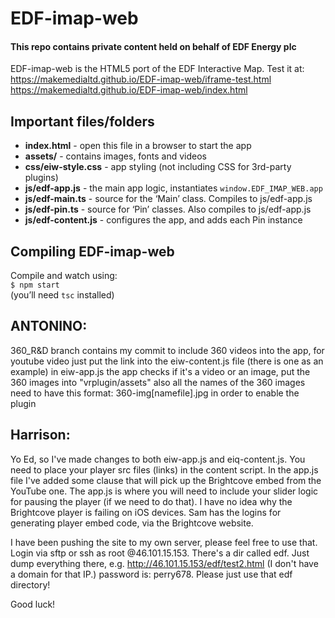 ﻿# EDF-imap-web

#### This repo contains private content held on behalf of EDF Energy plc

EDF-imap-web is the HTML5 port of the EDF Interactive Map. Test it at:  
https://makemedialtd.github.io/EDF-imap-web/iframe-test.html  
https://makemedialtd.github.io/EDF-imap-web/index.html  


## Important files/folders

- __index.html__ - open this file in a browser to start the app
- __assets/__ - contains images, fonts and videos
- __css/eiw-style.css__ - app styling (not including CSS for 3rd-party plugins)
- __js/edf-app.js__ - the main app logic, instantiates `window.EDF_IMAP_WEB.app`
- __js/edf-main.ts__ - source for the ‘Main’ class. Compiles to js/edf-app.js 
- __js/edf-pin.ts__ - source for ‘Pin’ classes. Also compiles to js/edf-app.js 
- __js/edf-content.js__ - configures the app, and adds each Pin instance


## Compiling EDF-imap-web

Compile and watch using:  
`$ npm start`  
(you’ll need `tsc` installed)


## ANTONINO:
360_R&D branch contains my commit to include 360 videos into the app,
for youtube video just put the link into the eiw-content.js file (there is one as an example)
in eiw-app.js the app checks if it's a video or an image, 
put the 360 images into "vrplugin/assets"
also all the names of the 360 images need to have this format: 360-img[namefile].jpg in order to enable the plugin

## Harrison:

Yo Ed, so I've made changes to both eiw-app.js and eiq-content.js. You need to place your player src files (links) in the content script. In the app.js file I've added some clause that will pick up the Brightcove embed from the YouTube one. The app.js is where you will need to include your slider logic for pausing the player (if we need to do that). I have no idea why the Brightcove player is failing on iOS devices. Sam has the logins for generating player embed code, via the Brightcove website. 

I have been pushing the site to my own server, please feel free to use that. Login via sftp or ssh as root @46.101.15.153. There's a dir called edf. Just dump everything there, e.g. http://46.101.15.153/edf/test2.html (I don't have a domain for that IP.) password is: perry678. Please just use that edf directory! 

Good luck!